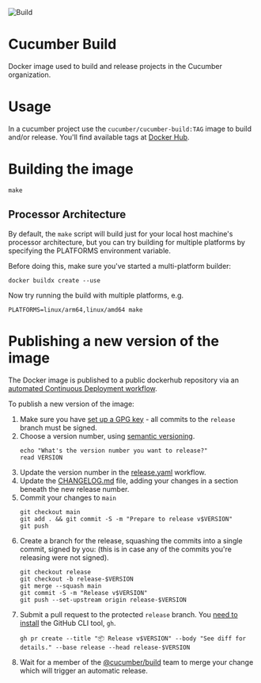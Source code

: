 ![Build](https://github.com/cucumber/build/actions/workflows/build.yaml/badge.svg)

# Cucumber Build

Docker image used to build and release projects in the Cucumber organization.

# Usage

In a cucumber project use the `cucumber/cucumber-build:TAG` image to build
and/or release. You'll find available tags at [Docker Hub](https://hub.docker.com/r/cucumber/cucumber-build/tags).

# Building the image

    make

## Processor Architecture

By default, the `make` script will build just for your local host machine's processor architecture, but you can try building for multiple platforms by specifying the PLATFORMS environment variable.

Before doing this, make sure you've started a multi-platform builder:

    docker buildx create --use

Now try running the build with multiple platforms, e.g.

    PLATFORMS=linux/arm64,linux/amd64 make

# Publishing a new version of the image

The Docker image is published to a public dockerhub repository via an [automated Continuous Deployment workflow](./.github/workflows/release.yaml).

To publish a new version of the image:

1. Make sure you have [set up a GPG key](https://docs.github.com/en/github/authenticating-to-github/signing-commits) - all commits to the `release` branch must be signed.
1. Choose a version number, using [semantic versioning](https://semver.org/).
   ```
   echo "What's the version number you want to release?"
   read VERSION
   ```
1. Update the version number in the [release.yaml](./.github/workflows/release.yaml) workflow.
1. Update the [CHANGELOG.md](./CHANGELOG.md) file, adding your changes in a section beneath the new release number.
1. Commit your changes to `main`
   ```
   git checkout main
   git add . && git commit -S -m "Prepare to release v$VERSION"
   git push
   ```
1. Create a branch for the release, squashing the commits into a single commit, signed by you: (this is in case any of the commits you're releasing were not signed).
   ```
   git checkout release
   git checkout -b release-$VERSION
   git merge --squash main
   git commit -S -m "Release v$VERSION"
   git push --set-upstream origin release-$VERSION
   ```
1. Submit a pull request to the protected `release` branch. You [need to install](https://github.com/cli/cli#installation) the GitHub CLI tool, `gh`.
   ```
   gh pr create --title "📦 Release v$VERSION" --body "See diff for details." --base release --head release-$VERSION
   ```
1. Wait for a member of the [@cucumber/build](https://github.com/orgs/cucumber/teams/build) team to merge your change which will trigger an automatic release.
